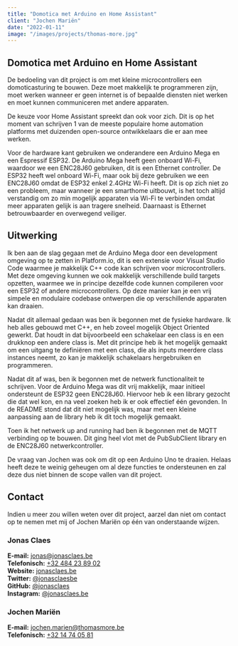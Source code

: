 ```yaml
---
title: "Domotica met Arduino en Home Assistant"
client: "Jochen Mariën"
date: "2022-01-11"
image: "/images/projects/thomas-more.jpg"
---
```


## Domotica met Arduino en Home Assistant

De bedoeling van dit project is om met kleine microcontrollers een domoticasturing te bouwen. Deze moet makkelijk te programmeren zijn, moet werken wanneer er geen internet is of bepaalde diensten niet werken en moet kunnen communiceren met andere apparaten.

De keuze voor Home Assistant spreekt dan ook voor zich. Dit is op het moment van schrijven 1 van de meeste populaire home automation platforms met duizenden open-source ontwikkelaars die er aan mee werken.

Voor de hardware kant gebruiken we onderandere een Arduino Mega en een Espressif ESP32\. De Arduino Mega heeft geen onboard Wi-Fi, waardoor we een ENC28J60 gebruiken, dit is een Ethernet controller. De ESP32 heeft wel onboard Wi-Fi, maar ook bij deze gebruiken we een ENC28J60 omdat de ESP32 enkel 2.4GHz Wi-Fi heeft. Dit is op zich niet zo een probleem, maar wanneer je een smarthome uitbouwt, is het toch altijd verstandig om zo min mogelijk apparaten via Wi-Fi te verbinden omdat meer apparaten gelijk is aan tragere snelheid. Daarnaast is Ethernet betrouwbaarder en overwegend veiliger.

## Uitwerking

Ik ben aan de slag gegaan met de Arduino Mega door een development omgeving op te zetten in Platform.io, dit is een extensie voor Visual Studio Code waarmee je makkelijk C++ code kan schrijven voor microcontrollers. Met deze omgeving kunnen we ook makkelijk verschillende build targets opzetten, waarmee we in principe dezelfde code kunnen compileren voor een ESP32 of andere microcontrollers. Op deze manier kan je een vrij simpele en modulaire codebase ontwerpen die op verschillende apparaten kan draaien.

Nadat dit allemaal gedaan was ben ik begonnen met de fysieke hardware. Ik heb alles gebouwd met C++, en heb zoveel mogelijk Object Oriented gewerkt. Dat houdt in dat bijvoorbeeld een schakelaar een class is en een drukknop een andere class is. Met dit principe heb ik het mogelijk gemaakt om een uitgang te definiëren met een class, die als inputs meerdere class instances neemt, zo kan je makkelijk schakelaars hergebruiken en programmeren.

Nadat dit af was, ben ik begonnen met de netwerk functionaliteit te schrijven. Voor de Arduino Mega was dit vrij makkelijk, maar initieel ondersteunt de ESP32 geen ENC28J60\. Hiervoor heb ik een library gezocht die dat wel kon, en na veel zoeken heb ik er ook effectief één gevonden. In de README stond dat dit niet mogelijk was, maar met een kleine aanpassing aan de library heb ik dit toch mogelijk gemaakt.

Toen ik het netwerk up and running had ben ik begonnen met de MQTT verbinding op te bouwen. Dit ging heel vlot met de PubSubClient library en de ENC28J60 netwerkcontroller.

De vraag van Jochen was ook om dit op een Arduino Uno te draaien. Helaas heeft deze te weinig geheugen om al deze functies te ondersteunen en zal deze dus niet binnen de scope vallen van dit project.

## Contact

Indien u meer zou willen weten over dit project, aarzel dan niet om contact op te nemen met mij of Jochen Mariën op één van onderstaande wijzen.

### Jonas Claes

**E-mail:** [jonas@jonasclaes.be](mailto:jonas@jonasclaes.be)  
**Telefonisch:** [+32 484 23 89 02](tel:+32484238902)  
**Website:** [jonasclaes.be](https://jonasclaes.be)  
**Twitter:** [@jonasclaesbe](https://twitter.com/jonasclaesbe)  
**GitHub:** [@jonasclaes](https://github.com/jonasclaes)  
**Instagram:** [@jonasclaes.be](https://instagram.com/jonasclaes.be)

### Jochen Mariën

**E-mail:** [jochen.marien@thomasmore.be](mailto:jochen.marien@thomasmore.be)  
**Telefonisch:** [+32 14 74 05 81](tel:+3214740581)
